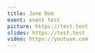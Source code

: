 ```yaml
---
title: Jane Doe
event: event test
picture: https://test.test
slides: https://test.test
video: https://youtuve.com
---
```

